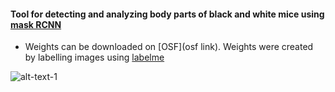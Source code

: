 #### Tool for detecting and analyzing body parts of black and white mice using [mask RCNN](https://github.com/matterport/Mask_RCNN)
* Weights can be downloaded on [OSF](osf link). 
Weights were created by labelling images using [labelme](https://github.com/wkentaro/labelme)

![alt-text-1](images/maskedrcnn_mice.gif "Mask RCNN")

 



 

   


 
 


  
